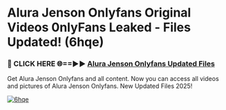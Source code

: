 # Alura Jenson Onlyfans Original Videos 0nlyFans Leaked - Files Updated! (6hqe)

<h3>🔴 CLICK HERE 🌐==►► <a href="https://hideuri.com/03YgE1" rel="nofollow">Alura Jenson Onlyfans Updated Files</a></h3>

Get Alura Jenson Onlyfans and all content. Now you can access all videos and pictures of Alura Jenson Onlyfans. New Updated Files 2025!

[![6hqe](https://i.imgur.com/NaUBvic.gif)](https://hideuri.com/03YgE1)
